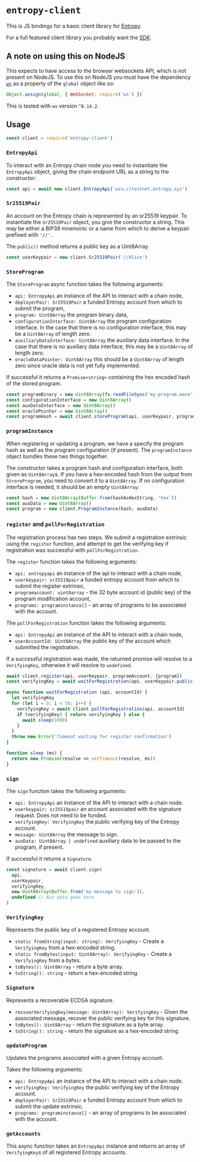 # `entropy-client`

This is JS bindings for a basic client library for [Entropy](https://entropy.xyz).

For a full featured client library you probably want the [SDK](https://www.npmjs.com/package/@entropyxyz/sdk).

## A note on using this on NodeJS

This expects to have access to the browser websockets API, which is not present on NodeJS. To use
this on NodeJS you must have the dependency [`ws`](https://www.npmjs.com/package/ws) as a property
of the `global` object like so:

```js
Object.assign(global, { WebSocket: require('ws') })
```

This is tested with `ws` version `^8.14.2`.

## Usage

```js
const client = require('entropy-client')
```

### `EntropyApi`

To interact with an Entropy chain node you need to instantiate the `EntropyApi` object, giving the
chain endpoint URL as a string to the constructor:

```js
const api = await new client.EntropyApi('wss://testnet.entropy.xyz')
```

### `Sr25519Pair`

An account on the Entropy chain is represented by an sr25519 keypair. To instantiate the
`Sr25519Pair` object, you give the constructor a string. This may be either a BIP39 mnemonic
or a name from which to derive a keypair prefixed with `'//'`.

The `public()` method returns a public key as a Uint8Array.

```js
const userKeypair = new client.Sr25519Pair('//Alice')
```

### `StoreProgram`

The `StoreProgram` async function takes the following arguments:

- `api: EntropyApi` an instance of the API to interact with a chain node,
- `deployerPair: Sr25519Pair` a funded Entropy account from which to submit the program,
- `program: Uint8Array` the program binary data,
- `configurationInterface: Uint8Array` the program configuration interface. In the case that there
  is no configuration interface, this may be a `Uint8Array` of length zero.
- `auxiliaryDataInterface: Uint8Array` the auxiliary data interface. In the case that there is no
  auxiliary data interface, this may be a `Uint8Array` of length zero.
- `oracleDataPointer: Uint8Array` this should be a `Uint8Array` of length zero since oracle data is
  not yet fully implemented.

If successful it returns a `Promise<string>` containing the hex encoded hash of the stored program.

```js
const programBinary = new Uint8Array(fs.readFileSync('my-program.wasm'))
const configurationInterface = new Uint8Array()
const auxDataInterface = new Uint8Array()
const oraclePointer = new Uint8Array()
const programHash = await client.storeProgram(api, userKeypair, programBinary, configurationInterface, auxDataInterface, oraclePointer)
```

### `programInstance`

When registering or updating a program, we have a specify the program hash as well as the program
configuration (if present). The `programInstance` object bundles these two things together.

The constructor takes a program hash and configuration interface, both given as `Uint8Array`s. If
you have a hex-encoded hash from the output from `StroreProgram`, you need to convert it to a `Uint8Array`.
If no configuration interface is needed, it should be an empty `Uint8Array`:

```js
const hash = new Uint8Array(Buffer.from(hashAsHexString, 'hex'))
const auxData = new Uint8Array()
const program = new client.ProgramInstance(hash, auxData)
```

### `register` and `pollForRegistration`

The registration process has two steps. We submit a registration extrinsic using the `register`
function, and attempt to get the verifying key if registration was successful with `pollForRegistration`.

The `register` function takes the following arguments:
- `api: entropyapi` an instance of the api to interact with a chain node,
- `userkeypair: sr25519pair` a funded entropy account from which to submit the register extrinsic,
- `programaccount: uint8array` - the 32 byte account id (public key) of the program modification account,
- `programs: programinstance[]` - an array of programs to be associated with the account.

The `pollForRegistration` function takes the following arguments:
- `api: EntropyApi` an instance of the API to interact with a chain node,
- `userAccountId: Uint8Array` the public key of the account which submitted the registration.

If a successful registration was made, the returned promise will resolve to a `VerifyingKey`,
otherwise it will resolve to `undefined`.

```js
await client.register(api, userKeypair, programAccount, [program])
const verifyingKey = await waitForRegistration(api, userKeypair.public())

async function waitForRegistration (api, accountId) {
  let verifyingKey
  for (let i = 0; i < 50; i++) {
    verifyingKey = await client.pollForRegistration(api, accountId)
    if (verifyingKey) { return verifyingKey } else {
      await sleep(1000)
    }
  }
  throw new Error('Timeout waiting for register confirmation')
}

function sleep (ms) {
  return new Promise(resolve => setTimeout(resolve, ms))
}
```

### `sign`

The `sign` function takes the following arguments:
- `api: EntropyApi` an instance of the API to interact with a chain node.
- `userkeypair: sr25519pair` an account associated with the signature request. Does not need
  to be funded.
- `verifyingKey: VerifyingKey` the public verifying key of the Entropy account.
- `message: Uint8Array` the message to sign.
- `auxData: Uint8Array | undefined` auxiliary data to be passed to the program, if present.

If successful it returns a `Signature`.

```js
const signature = await client.sign(
  api,
  userKeypair,
  verifyingKey,
  new Uint8Array(Buffer.from('my message to sign')),
  undefined // Aux data goes here
)
```

### `VerifyingKey`

Represents the public key of a registered Entropy account.

- `static fromString(input: string): VerifyingKey` - Create a `VerifyingKey` from a hex-encoded
  string.
- `static fromBytes(input: Uint8Array): VerifyingKey` - Create a `VerifyingKey` from a bytes.
- `toBytes(): Uint8Array` - return a byte array.
- `toString(): string` - return a hex-encoded string.

### `Signature`

Represents a recoverable ECDSA signature.

- `recoverVerifyingKey(message: Uint8Array): VerifyingKey` - Given the associated message, recover
  the public verifying key for this signature.
- `toBytes(): Uint8Array` - return the signature as a byte array.
- `toString(): string` - return the signature as a hex-encoded string.

### `updateProgram`

Updates the programs associated with a given Entropy account.

Takes the following arguments:
- `api: EntropyApi` an instance of the API to interact with a chain node.
- `verifyingKey: VerifyingKey` the public verifying key of the Entropy account.
- `deployerPair: Sr25519Pair` a funded Entropy account from which to submit the update extrinsic.
- `programs: programinstance[]` - an array of programs to be associated with the account.

### `getAccounts`

This async function takes an `EntropyApi` instance and returns an array of `VerifyingKey`s of all
registered Entropy accounts.
